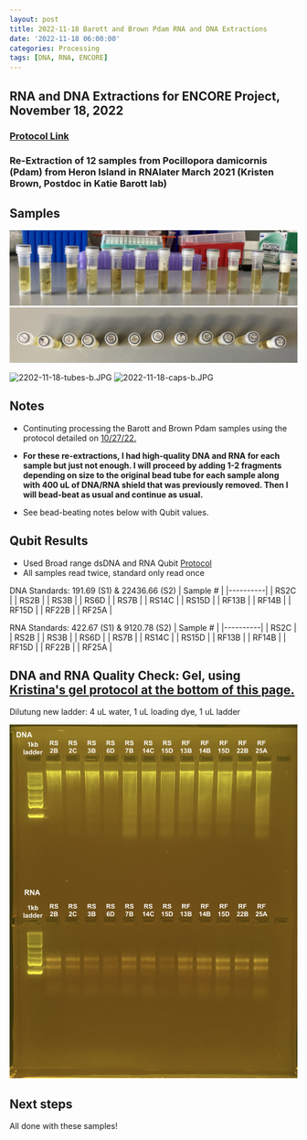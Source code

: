 ```yaml
---
layout: post
title: 2022-11-18 Barott and Brown Pdam RNA and DNA Extractions
date: '2022-11-18 06:00:00'
categories: Processing
tags: [DNA, RNA, ENCORE]
---
```


## RNA and DNA Extractions for ENCORE Project, November 18, 2022

### [Protocol Link](https://zdellaert.github.io/ZD_Putnam_Lab_Notebook/Protocols_Zymo_Quick_DNA_RNA_Miniprep_Plus/)

### Re-Extraction of 12 samples from Pocillopora damicornis (Pdam) from Heron Island in RNAlater March 2021 (Kristen Brown, Postdoc in Katie Barott lab)

## Samples

![2202-11-18-tubes.JPG](https://github.com/zdellaert/ZD_Putnam_Lab_Notebook/blob/master/images/samples/2022-11-18-tubes.JPG?raw=true)
![2022-11-18-caps.JPG](https://github.com/zdellaert/ZD_Putnam_Lab_Notebook/blob/master/images/samples/2022-11-18-caps.JPG?raw=true)

![2202-11-18-tubes-b.JPG](https://github.com/zdellaert/ZD_Putnam_Lab_Notebook/blob/master/images/samples/2022-11-18-tubes-b.JPG?raw=true)
![2022-11-18-caps-b.JPG](https://github.com/zdellaert/ZD_Putnam_Lab_Notebook/blob/master/images/samples/2022-11-18-caps-b.JPG?raw=true)

## Notes

- Continuting processing the Barott and Brown Pdam samples using the protocol detailed on [10/27/22.](https://zdellaert.github.io/ZD_Putnam_Lab_Notebook/Barott-and-Brown-Pdam-RNA-DNA-Extractions-2022-10-27/)

- **For these re-extractions, I had high-quality DNA and RNA for each sample but just not enough. I will proceed by adding 1-2 fragments depending on size to the original bead tube for each sample along with 400 uL of DNA/RNA shield that was previously removed. Then I will bead-beat as usual and continue as usual.**

- See bead-beating notes below with Qubit values.

## Qubit Results

- Used Broad range dsDNA and RNA Qubit [Protocol](https://meschedl.github.io/MESPutnam_Open_Lab_Notebook/Qubit-Protocol/)
- All samples read twice, standard only read once

DNA Standards: 191.69 (S1) & 22436.66 (S2)
| Sample # |
|----------|
| RS2C     |
| RS2B     |
| RS3B     |
| RS6D     |
| RS7B     |
| RS14C    |
| RS15D    |
| RF13B    |
| RF14B    |
| RF15D    |
| RF22B    |
| RF25A    |

RNA Standards: 422.67 (S1) & 9120.78 (S2)
| Sample # |
|----------|
| RS2C     |
| RS2B     |
| RS3B     |
| RS6D     |
| RS7B     |
| RS14C    |
| RS15D    |
| RF13B    |
| RF14B    |
| RF15D    |
| RF22B    |
| RF25A    |

## DNA and RNA Quality Check: Gel, using [Kristina's gel protocol at the bottom of this page.](https://zdellaert.github.io/ZD_Putnam_Lab_Notebook/Protocols_Zymo_Quick_DNA_RNA_Miniprep_Plus/)

Dilutung new ladder: 4 uL water, 1 uL loading dye, 1 uL ladder

![2022-11-18-gel.JPG](https://github.com/zdellaert/ZD_Putnam_Lab_Notebook/blob/master/images/gels/2022-11-18-gel.JPG?raw=true)

## Next steps

All done with these samples!
